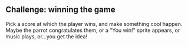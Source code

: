 ## Challenge: winning the game

Pick a score at which the player wins, and make something cool happen. Maybe the parrot congratulates them, or a "You win!" sprite appears, or music plays, or...you get the idea!
